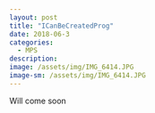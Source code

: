 ```yaml
---
layout: post
title: "ICanBeCreatedProg"
date: 2018-06-3
categories:
  - MPS
description:
image: /assets/img/IMG_6414.JPG
image-sm: /assets/img/IMG_6414.JPG
---
```

Will come soon
